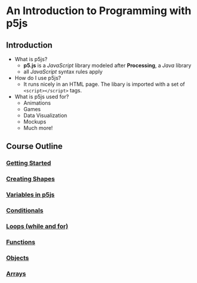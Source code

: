 # An Introduction to Programming with p5js

## Introduction
* What is p5js?
  * **p5.js** is a _JavaScript_ library modeled after **Processing**, a _Java_ library
  * all _JavaScript_ syntax rules apply
* How do I use p5js?
  * It runs nicely in an HTML page. The libary is imported with a set of `<script></script>` tags.
* What is p5js used for?
  * Animations
  * Games
  * Data Visualization
  * Mockups
  * Much more!


## Course Outline

### [Getting Started](gettingStarted.md)

### [Creating Shapes](shapes.md)
### [Variables in p5js](variables.md)
### [Conditionals](conditionals.md)
### [Loops (while and for)](loops.md)
### [Functions](functions.md)
### [Objects](objects.md)
### [Arrays](arrays.md)